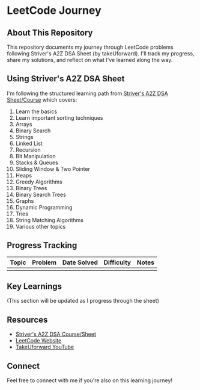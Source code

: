 ﻿# LeetCode Journey

## About This Repository

This repository documents my journey through LeetCode problems following Striver's A2Z DSA Sheet (by takeUforward). I'll track my progress, share my solutions, and reflect on what I've learned along the way.


## Using Striver's A2Z DSA Sheet

I'm following the structured learning path from [Striver's A2Z DSA Sheet/Course](https://takeuforward.org/strivers-a2z-dsa-course/strivers-a2z-dsa-course-sheet-2/) which covers:

1. Learn the basics
2. Learn important sorting techniques
3. Arrays
4. Binary Search
5. Strings
6. Linked List
7. Recursion
8. Bit Manipulation
9. Stacks & Queues
10. Sliding Window & Two Pointer
11. Heaps
12. Greedy Algorithms
13. Binary Trees
14. Binary Search Trees
15. Graphs
16. Dynamic Programming
17. Tries
18. String Matching Algorithms
19. Various other topics

## Progress Tracking

| Topic | Problem | Date Solved | Difficulty | Notes |
|-------|---------|-------------|------------|-------|
| | | | | |

## Key Learnings

(This section will be updated as I progress through the sheet)

## Resources

- [Striver's A2Z DSA Course/Sheet](https://takeuforward.org/strivers-a2z-dsa-course/strivers-a2z-dsa-course-sheet-2/)
- [LeetCode Website](https://leetcode.com/)
- [TakeUforward YouTube](https://www.youtube.com/c/takeUforward)

## Connect

Feel free to connect with me if you're also on this learning journey!
